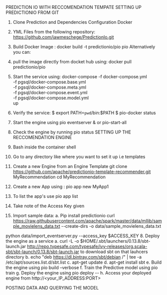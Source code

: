 PREDICTION IO WITH RECCOMENDATION TEMPATE
SETTING UP PREDICTIONIO FROM GIT
1.	Clone Prediction and Dependencies Configuration Docker
2.	  YML Files from the following repository: 
https://github.com/jawmeschege/PredictionIo.git
3.	Build Docker Image :  docker build -t predictionio/pio pio
Alternatively you can:
1.	 pull the image directly from docket hub using: 
docker pull predictionio/pio

2.	Start the service using:
docker-compose -f docker-compose.yml \
    -f pgsql/docker-compose.base.yml \
    -f pgsql/docker-compose.meta.yml \
    -f pgsql/docker-compose.event.yml \
    -f pgsql/docker-compose.model.yml \
    up

3.	Verify the service:
$ export PATH=`pwd`/bin:$PATH
$ pio-docker status

4.	Start the engine using  pio eventserver & or pio-start-all
5.	Check the engine by running  pio status
SETTING UP THE RECCOMENDATION ENGINE
1.	Bash inside the container shell
2.	Go to any directory like where you want to set it up i.e templates
3.	Create a new Engine from an Engine Template
git clone https://github.com/apache/predictionio-template-recommender.git MyRecommendation
cd MyRecommendation

4.	Create a new App using :  pio app new MyApp1
5.	To list the app's use pio app list
6.	Take note of the Access Key given
7.	Import sample data:
a.	Pip install predictionio
curl https://raw.githubusercontent.com/apache/spark/master/data/mllib/sample_movielens_data.txt --create-dirs -o data/sample_movielens_data.txt

python data/import_eventserver.py --access_key $ACCESS_KEY
8.	Deploy the engine as a service
a.	curl -L -o $HOME/.sbt/launchers/0.13.8/sbt-launch.jar http://repo.typesafe.com/typesafe/ivy-releases/org.scala-sbt/sbt-launch/0.13.8/sbt-launch.jar   to download sbt on that lauhcers directory
b.	echo "deb https://dl.bintray.com/sbt/debian /" | tee -a /etc/apt/sources.list.d/sbt.list
c.	apt-get update
d.	apt-get install sbt
e.	Build the engine using pio build –verbose 
f.	Train the Predictive model using pio train
g.	Deploy the engine using pio deploy  -- <port>
h.	Access your deployed engine from http://<your_IP_ADDRESS:PORT>


POSTING DATA AND QUERYING THE MODEL

